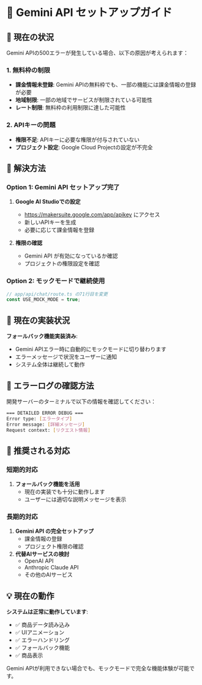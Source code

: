 # 🔑 Gemini API セットアップガイド

## 🚨 現在の状況

Gemini APIの500エラーが発生している場合、以下の原因が考えられます：

### 1. 無料枠の制限
- **課金情報未登録**: Gemini APIの無料枠でも、一部の機能には課金情報の登録が必要
- **地域制限**: 一部の地域でサービスが制限されている可能性
- **レート制限**: 無料枠の利用制限に達した可能性

### 2. APIキーの問題
- **権限不足**: APIキーに必要な権限が付与されていない
- **プロジェクト設定**: Google Cloud Projectの設定が不完全

## 🔧 解決方法

### Option 1: Gemini API セットアップ完了
1. **Google AI Studioでの設定**
   - https://makersuite.google.com/app/apikey にアクセス
   - 新しいAPIキーを生成
   - 必要に応じて課金情報を登録

2. **権限の確認**
   - Gemini API が有効になっているか確認
   - プロジェクトの権限設定を確認

### Option 2: モックモードで継続使用
```typescript
// app/api/chat/route.ts の71行目を変更
const USE_MOCK_MODE = true;
```

## 🎯 現在の実装状況

**フォールバック機能実装済み**:
- Gemini APIエラー時に自動的にモックモードに切り替わります
- エラーメッセージで状況をユーザーに通知
- システム全体は継続して動作

## 📝 エラーログの確認方法

開発サーバーのターミナルで以下の情報を確認してください：

```bash
=== DETAILED ERROR DEBUG ===
Error type: [エラータイプ]
Error message: [詳細メッセージ]
Request context: [リクエスト情報]
```

## 🚀 推奨される対応

### 短期的対応
1. **フォールバック機能を活用**
   - 現在の実装でも十分に動作します
   - ユーザーには適切な説明メッセージを表示

### 長期的対応
1. **Gemini API の完全セットアップ**
   - 課金情報の登録
   - プロジェクト権限の確認
2. **代替AIサービスの検討**
   - OpenAI API
   - Anthropic Claude API
   - その他のAIサービス

## 💡 現在の動作

**システムは正常に動作しています**:
- ✅ 商品データ読み込み
- ✅ UIアニメーション
- ✅ エラーハンドリング
- ✅ フォールバック機能
- ✅ 商品表示

Gemini APIが利用できない場合でも、モックモードで完全な機能体験が可能です。